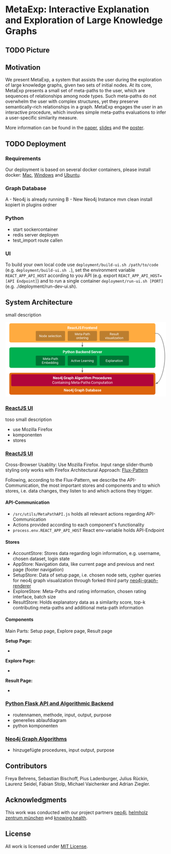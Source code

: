 # MetaExp: Interactive Explanation and Exploration of Large Knowledge Graphs

## TODO Picture

## Motivation

We present MetaExp, a system that assists the user during the
exploration of large knowledge graphs, given two sets of initial
nodes. At its core, MetaExp presents a small set of meta-paths to the
user, which are sequences of relationships among node types. Such
meta-paths do not overwhelm the user with complex structures, yet
they preserve semantically-rich relationships in a graph. MetaExp
engages the user in an interactive procedure, which involves simple
meta-paths evaluations to infer a user-specific similarity measure.

More information can be found in the [paper](resources/paper.pdf), [slides](resources/presentation.pdf) and the [poster](resources/poster.pdf).

## TODO  Deployment

### Requirements
Our deployment is based on several docker containers, please install docker: [Mac](https://docs.docker.com/docker-for-mac/install/), 
[Windows](https://docs.docker.com/docker-for-windows/install/) and 
[Ubuntu](https://docs.docker.com/engine/installation/linux/docker-ce/ubuntu/).

### Graph Database
A - Neo4j is already running
B - New Neo4j Instance
 mvn clean install
 kopiert in plugins ordner
### Python
- start sockercontainer
- redis server deployen
- test_import route callen
### UI
To build your own local code use `deployment/build-ui.sh /path/to/code` (e.g. `deployment/build-ui.sh .`), 
set the environment variable `REACT_APP_API_HOST` according to you API (e.g. export `REACT_APP_API_HOST=[API Endpoint]`) and 
to run a single container `deployment/run-ui.sh [PORT]` (e.g. ./deployment/run-dev-ui.sh).



## System Architecture

small description

![system overview](img/architecture.png)

### [ReactJS UI](https://github.com/MetaExp/frontend)
 toso small description
 - use Mozilla Firefox
 - komponenten
 - stores

### [ReactJS UI](https://github.com/MetaExp/frontend)

Cross-Browser Usablity: Use Mozilla Firefox. Input range slider-thumb styling only works with Firefox
Architectural Approach: [Flux-Pattern](https://facebook.github.io/flux/docs/in-depth-overview.html#content)

Following, according to the Flux-Pattern, we describe the API-Communication, the most important stores and components and to which stores, i.e. data changes, they listen to and which actions they trigger.

#### API-Communication

- `/src/utils/MetaPathAPI.js` holds all relevant actions regarding API-Communication
- Actions provided according to each component's functionality
- `process.env.REACT_APP_API_HOST` React env-variable holds API-Endpoint

#### Stores

- AccountStore: Stores data regarding login information, e.g. username, chosen dataset, login state
- AppStore: Navigation data, like current page and previous and next page (footer navigation)
- SetupStore: Data of setup page, i.e. chosen node sets, cypher queries for neo4j graph visualization through forked third party [neo4j-graph-renderer](https://github.com/jbitton/neo4j-graph-renderer/pull/7)
- ExploreStore: Meta-Paths and rating information, chosen rating interface, batch size
- ResultStore: Holds explanatory data as a similarity score, top-k contributing meta-paths and additional meta-path information

#### Components

Main Parts: Setup page, Explore page, Result page

**Setup Page:**

-

**Explore Page:**

-

**Result Page:**

-

### [Python Flask API and Algorithmic Backend](https://github.com/MetaExp/backend)
- routennamen, methode, input, output, purpose
- generelles ablaufdiagram
- python komponenten

### [Neo4j Graph Algorithms](https://github.com/MetaExp/neo4j-graph-algorithms)
- hinzugefügte procedures, input output, purpose

## Contributors
Freya Behrens, Sebastian Bischoff, Pius Ladenburger, Julius Rückin, Laurenz Seidel, Fabian Stolp, Michael Vaichenker and Adrian Ziegler.

## Acknowledgments
This work was conducted with our project partners [neo4j](https://neo4j.com), [helmholz zentrum münchen](https://www.helmholtz-muenchen.de/) and [knowing health](https://knowing-health.com/).

## License
All work is licensed under [MIT License](LICENSE.md).
